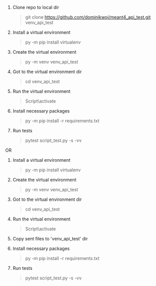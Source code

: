 1. Clone repo to local dir
   > git clone https://github.com/dominikwoj/meant4_api_test.git venv_api_test

2. Install a virtual environment
    > py -m pip install virtualenv

3. Create the virtual environment
    > py -m venv venv_api_test

4. Got to the virtual environment dir
    > cd venv_api_test

5. Run the virtual environment
    > Script\activate

6. Install necessary packages
   > py -m pip install -r requirements.txt
 
7. Run tests
   > pytest script_test.py -s -vv

OR

1. Install a virtual environment
    > py -m pip install virtualenv

2. Create the virtual environment
    > py -m venv venv_api_test

3. Got to the virtual environment dir
    > cd venv_api_test

4. Run the virtual environment
    > Script\activate

5. Copy sent files to 'venv_api_test' dir

6. Install necessary packages
   > py -m pip install -r requirements.txt
 
7. Run tests
   > pytest script_test.py -s -vv
